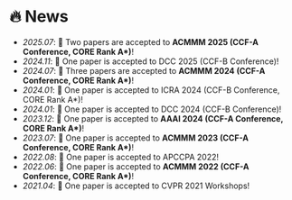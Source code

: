 # 🔥 News
- *2025.07*: 🎉 Two papers are accepted to **ACMMM 2025 (CCF-A Conference, CORE Rank A\*)**!
- *2024.11*: 🎉 One paper is accepted to DCC 2025 (CCF-B Conference)!
- *2024.07*: 🎉 Three papers are accepted to **ACMMM 2024 (CCF-A Conference, CORE Rank A\*)**!
- *2024.01*: 🎉 One paper is accepted to ICRA 2024 (CCF-B Conference, CORE Rank A\*)!
- *2024.01*: 🎉 One paper is accepted to DCC 2024 (CCF-B Conference)!
- *2023.12*: 🎉 One paper is accepted to **AAAI 2024 (CCF-A Conference, CORE Rank A\*)**!
- *2023.07*: 🎉 One paper is accepted to **ACMMM 2023 (CCF-A Conference, CORE Rank A\*)**!
- *2022.08*: 🎉 One paper is accepted to APCCPA 2022!
- *2022.06*: 🎉 One paper is accepted to **ACMMM 2022 (CCF-A Conference, CORE Rank A\*)**!
- *2021.04*: 🎉 One paper is accepted to CVPR 2021 Workshops!
